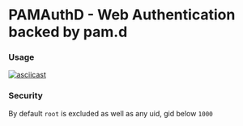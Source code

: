 # PAMAuthD - Web Authentication backed by pam.d

### Usage

[![asciicast](https://asciinema.org/a/jCMDJTlXRoUDBoMUJ6L7Q0cB4.svg)](https://asciinema.org/a/jCMDJTlXRoUDBoMUJ6L7Q0cB4)

### Security

By default `root` is excluded as well as any uid, gid below `1000`
